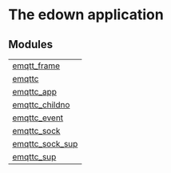 

# The edown application #


## Modules ##


<table width="100%" border="0" summary="list of modules">
<tr><td><a href="http://github.com/emqtt/emqttc/blob/master/doc/emqtt_frame.md" class="module">emqtt_frame</a></td></tr>
<tr><td><a href="http://github.com/emqtt/emqttc/blob/master/doc/emqttc.md" class="module">emqttc</a></td></tr>
<tr><td><a href="http://github.com/emqtt/emqttc/blob/master/doc/emqttc_app.md" class="module">emqttc_app</a></td></tr>
<tr><td><a href="http://github.com/emqtt/emqttc/blob/master/doc/emqttc_childno.md" class="module">emqttc_childno</a></td></tr>
<tr><td><a href="http://github.com/emqtt/emqttc/blob/master/doc/emqttc_event.md" class="module">emqttc_event</a></td></tr>
<tr><td><a href="http://github.com/emqtt/emqttc/blob/master/doc/emqttc_sock.md" class="module">emqttc_sock</a></td></tr>
<tr><td><a href="http://github.com/emqtt/emqttc/blob/master/doc/emqttc_sock_sup.md" class="module">emqttc_sock_sup</a></td></tr>
<tr><td><a href="http://github.com/emqtt/emqttc/blob/master/doc/emqttc_sup.md" class="module">emqttc_sup</a></td></tr></table>

